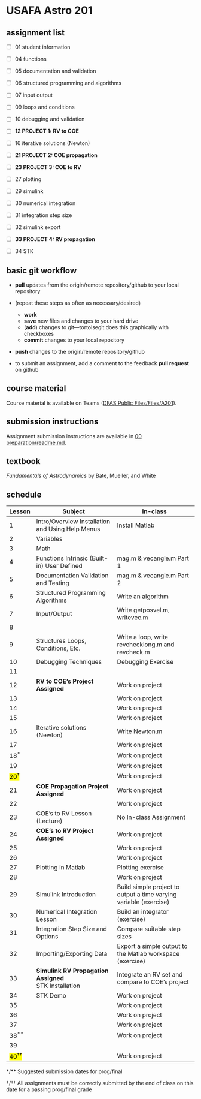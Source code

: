 # USAFA Astro 201



## assignment list

- [ ] 01 student information
- [ ] 04 functions
- [ ] 05 documentation and validation
- [ ] 06 structured programming and algorithms
- [ ] 07 input output
- [ ] 09 loops and conditions
- [ ] 10 debugging and validation
- [ ] **12 PROJECT 1: RV to COE**
- [ ] 16 iterative solutions (Newton)
- [ ] **21 PROJECT 2: COE propagation**
- [ ] **23 PROJECT 3: COE to RV**
- [ ] 27 plotting
- [ ] 29 simulink
- [ ] 30 numerical integration
- [ ] 31 integration step size
- [ ] 32 simulink export
- [ ] **33 PROJECT 4: RV propagation**
- [ ] 34 STK



## basic git workflow

- **pull** updates from the origin/remote repository/github to your local repository
- (repeat these steps as often as necessary/desired)
  - **work**
  - **save** new files and changes to your hard drive
  - (**add**) changes to git—tortoisegit does this graphically with checkboxes
  - **commit** changes to your local repository
- **push** changes to the origin/remote repository/github



- to submit an assignment, add a comment to the feedback **pull request** on github



 ## course material

Course material is available on Teams ([DFAS Public Files/Files/A201](https://usafa0.sharepoint.com/:f:/r/sites/DFASPublicFiles/Shared%20Documents/General/A201?csf=1&web=1&e=wbbded)). 



## submission instructions

Assignment submission instructions are available in [00 preparation/readme.md](<00 preparation/readme.md>).



## textbook

*Fundamentals of Astrodynamics* by Bate, Mueller, and White



## schedule 

| **Lesson**               | **Subject**                                                  | **In-class**                                                 |
| ------------------------ | ------------------------------------------------------------ | ------------------------------------------------------------ |
| 1                        | Intro/Overview  Installation and Using Help  Menus           | Install Matlab                                               |
| 2                        | Variables                                                    |                                                              |
| 3                        | Math                                                         |                                                              |
| 4                        | Functions Intrinsic  (Built-in)   User Defined               | mag.m & vecangle.m Part  1                                   |
| 5                        | Documentation  Validation and Testing                        | mag.m & vecangle.m Part  2                                   |
| 6                        | Structured Programming  Algorithms                           | Write an algorithm                                           |
| 7                        | Input/Output                                                 | Write getposvel.m,  writevec.m                               |
| 8                        |                                                              |                                                              |
| 9                        | Structures Loops,  Conditions, Etc.                          | Write a loop, write  revchecklong.m and revcheck.m           |
| 10                       | Debugging Techniques                                         | Debugging Exercise                                           |
| 11                       |                                                              |                                                              |
| 12                       | **RV to COE’s Project Assigned**                             | Work on project                                              |
| 13                       |                                                              | Work on project                                              |
| 14                       |                                                              | Work on project                                              |
| 15                       |                                                              | Work on project                                              |
| 16                       | Iterative solutions (Newton)                                 | Write Newton.m                                               |
| 17                       |                                                              | Work on project                                              |
| 18<sup>*</sup>                    |                                                              | Work on project                                              |
| 19                       |                                                              | Work on project                                              |
| <mark> 20<sup>†</sup>     </mark> |                                                              | Work on project                                              |
| 21                       | **COE Propagation Project Assigned**                         | Work on project                                              |
| 22                       |                                                              | Work on project                                              |
| 23                       | COE’s to RV Lesson (Lecture)                                 | No In-class Assignment                                       |
| 24                       | **COE’s to RV Project Assigned**                             | Work on project                                              |
| 25                       |                                                              | Work on project                                              |
| 26                       |                                                              | Work on project                                              |
| 27                       | Plotting in Matlab                                           | Plotting exercise                                            |
| 28                       |                                                              | Work on project                                              |
| 29                       | Simulink Introduction                                        | Build simple project to  output a time varying variable (exercise) |
| 30                       | Numerical Integration Lesson                                 | Build an integrator  (exercise)                              |
| 31                       | Integration Step Size and  Options                           | Compare suitable step sizes                                  |
| 32                       | Importing/Exporting Data                                     | Export a simple output to  the Matlab workspace (exercise)   |
| 33                       | **Simulink RV Propagation Assigned**   <br />STK Installation | Integrate an RV set and  compare to COE’s project            |
| 34                       | STK Demo                                                     | Work on project                                              |
| 35                       |                                                              | Work on project                                              |
| 36                       |                                                              | Work on project                                              |
| 37                       |                                                              | Work on project                                              |
| 38<sup>**</sup>                   |                                                              | Work on project                                              |
| 39                       |                                                              |                                                              |
| <mark> 40<sup>††</sup>   </mark>  |                                                              | Work on project                                              |

\*/** Suggested submission dates for prog/final

†/†† All assignments must be correctly submitted by the end of class on this date for a passing prog/final grade
